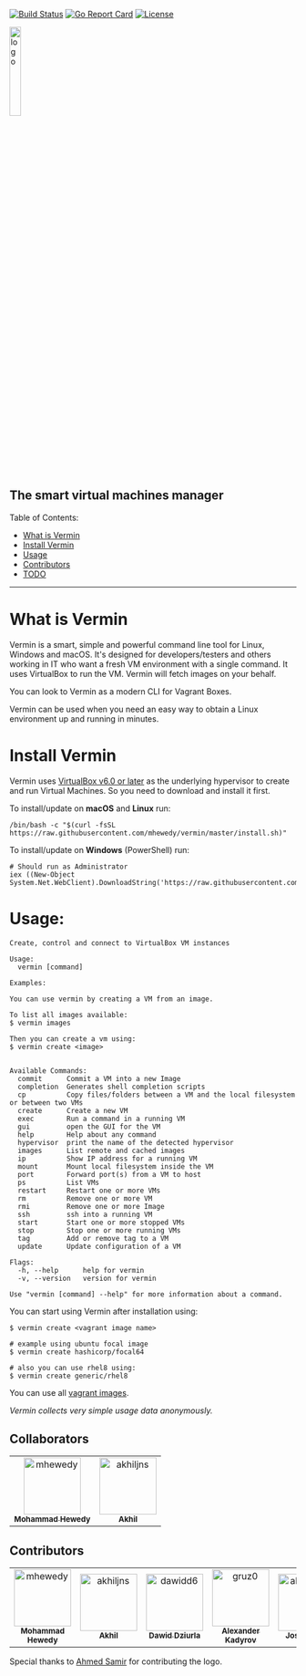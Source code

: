
[![Build Status](https://github.com/mhewedy/vermin/workflows/Go/badge.svg)](https://github.com/mhewedy/vermin/actions?query=workflow%3AGo)
[![Go Report Card](https://goreportcard.com/badge/github.com/mhewedy/vermin)](https://goreportcard.com/report/github.com/mhewedy/vermin)
[![License](https://img.shields.io/badge/License-Apache%202.0-blue.svg)](https://opensource.org/licenses/Apache-2.0)

<img src="https://raw.githubusercontent.com/mhewedy/vermin/master/etc/logo.png"  alt="logo" width="20%"/>

## The smart virtual machines manager
Table of Contents:

- [What is Vermin](#what-is-vermin)
- [Install Vermin](#install-vermin)
- [Usage](#Usage)
- [Contributors](#Contributors)
- [TODO](#TODO)

----

# What is Vermin
Vermin is a smart, simple and powerful command line tool for Linux, Windows and macOS. It's designed for developers/testers and others working in IT who want a fresh VM environment with a single command. It uses VirtualBox to run the VM. Vermin will fetch images on your behalf.

You can look to Vermin as a modern CLI for Vagrant Boxes.

Vermin can be used when you need an easy way to obtain a Linux environment up and running in minutes.

# Install Vermin

Vermin uses [VirtualBox v6.0 or later](https://www.virtualbox.org/wiki/Downloads) as the underlying hypervisor to create and run Virtual Machines. So you need to download and install it first.

To install/update on **macOS** and **Linux** run:

```shell script
/bin/bash -c "$(curl -fsSL https://raw.githubusercontent.com/mhewedy/vermin/master/install.sh)"
```

To install/update on **Windows** (PowerShell) run:

```
# Should run as Administrator
iex ((New-Object System.Net.WebClient).DownloadString('https://raw.githubusercontent.com/mhewedy/vermin/master/install.ps1'))
```

# Usage:

```text
Create, control and connect to VirtualBox VM instances

Usage:
  vermin [command]

Examples:

You can use vermin by creating a VM from an image.

To list all images available:
$ vermin images

Then you can create a vm using:
$ vermin create <image>


Available Commands:
  commit      Commit a VM into a new Image
  completion  Generates shell completion scripts
  cp          Copy files/folders between a VM and the local filesystem or between two VMs
  create      Create a new VM
  exec        Run a command in a running VM
  gui         open the GUI for the VM
  help        Help about any command
  hypervisor  print the name of the detected hypervisor
  images      List remote and cached images
  ip          Show IP address for a running VM
  mount       Mount local filesystem inside the VM
  port        Forward port(s) from a VM to host
  ps          List VMs
  restart     Restart one or more VMs
  rm          Remove one or more VM
  rmi         Remove one or more Image
  ssh         ssh into a running VM
  start       Start one or more stopped VMs
  stop        Stop one or more running VMs
  tag         Add or remove tag to a VM
  update      Update configuration of a VM

Flags:
  -h, --help      help for vermin
  -v, --version   version for vermin

Use "vermin [command] --help" for more information about a command.
```

You can start using Vermin after installation using:

```shell script
$ vermin create <vagrant image name>

# example using ubuntu focal image
$ vermin create hashicorp/focal64

# also you can use rhel8 using:
$ vermin create generic/rhel8
```
You can use all [vagrant images](https://app.vagrantup.com/boxes/search).

_Vermin collects very simple usage data anonymously._

## Collaborators

<!-- readme: collaborators -start -->
<table>
<tr>
    <td align="center">
        <a href="https://github.com/mhewedy">
            <img src="https://avatars.githubusercontent.com/u/1086049?v=4" width="100;" alt="mhewedy"/>
            <br />
            <sub><b>Mohammad Hewedy</b></sub>
        </a>
    </td>
    <td align="center">
        <a href="https://github.com/akhiljns">
            <img src="https://avatars.githubusercontent.com/u/22194681?v=4" width="100;" alt="akhiljns"/>
            <br />
            <sub><b>Akhil</b></sub>
        </a>
    </td></tr>
</table>
<!-- readme: collaborators -end -->

## Contributors

<!-- readme: contributors -start -->
<table>
<tr>
    <td align="center">
        <a href="https://github.com/mhewedy">
            <img src="https://avatars.githubusercontent.com/u/1086049?v=4" width="100;" alt="mhewedy"/>
            <br />
            <sub><b>Mohammad Hewedy</b></sub>
        </a>
    </td>
    <td align="center">
        <a href="https://github.com/akhiljns">
            <img src="https://avatars.githubusercontent.com/u/22194681?v=4" width="100;" alt="akhiljns"/>
            <br />
            <sub><b>Akhil</b></sub>
        </a>
    </td>
    <td align="center">
        <a href="https://github.com/dawidd6">
            <img src="https://avatars.githubusercontent.com/u/9713907?v=4" width="100;" alt="dawidd6"/>
            <br />
            <sub><b>Dawid Dziurla</b></sub>
        </a>
    </td>
    <td align="center">
        <a href="https://github.com/gruz0">
            <img src="https://avatars.githubusercontent.com/u/335095?v=4" width="100;" alt="gruz0"/>
            <br />
            <sub><b>Alexander Kadyrov</b></sub>
        </a>
    </td>
    <td align="center">
        <a href="https://github.com/aldarisbm">
            <img src="https://avatars.githubusercontent.com/u/32185409?v=4" width="100;" alt="aldarisbm"/>
            <br />
            <sub><b>Jose Berrio</b></sub>
        </a>
    </td></tr>
</table>
<!-- readme: contributors -end -->

Special thanks to [Ahmed Samir](https://github.com/aseldesouky) for contributing the logo.

